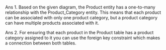 Ans 1. Based on the given diagram, the Product entity has a one-to-many relationship with the Product_Category entity. This means that each product can be associated with only one product category, but a product category can have multiple products associated with it.

Ans 2. For ensuring that each product in the Product table has a product category assigned to it you can use the foreign key constraint which makes a connection between both tables.